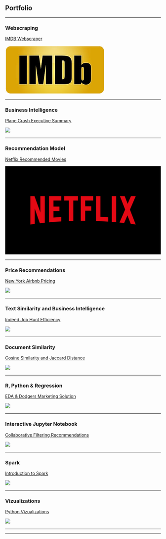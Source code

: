 ## Portfolio

---

### Webscraping

[IMDB Webscraper](/IMDB%20Webscraper/README.md)

<img src="images/IMDP pic.jpg?raw=true"/>

---

### Business Intelligence

[Plane Crash Executive Summary](/Plane%20Crash%20Executive%20Summary/README.md)

<img src="images/dummy_thumbnail.jpg?raw=true"/>

---

### Recommendation Model

[Netflix Recommended Movies](/Netflix%20Recommended%20Movies/README.md)

<img src="images/Netflix.png?raw=true"/>

---

### Price Recommendations

[New York Airbnb Pricing](/New%20York%20Airbnb%20Pricing/README.md)

<img src="images/dummy_thumbnail.jpg?raw=true"/>

---

### Text Similarity and Business Intelligence

[Indeed Job Hunt Efficiency](/Indeed%20Job%20Hunt%20Efficiency/README.md)

<img src="images/dummy_thumbnail.jpg?raw=true"/>

---

### Document Similarity

[Cosine Similarity and Jaccard Distance](/Cosine%20Similarity%20and%20Jaccard%20Distance/README.md)

<img src="images/dummy_thumbnail.jpg?raw=true"/>

---

### R, Python & Regression

[EDA & Dodgers Marketing Solution](/EDA%20&%20Dodgers%20Marketing%20Solution/README.md)

<img src="images/dummy_thumbnail.jpg?raw=true"/>

---

### Interactive Jupyter Notebook

[Collaborative Filtering Recommendations](/Collaborative%20Filtering%20Recommendations/README.md)

<img src="images/dummy_thumbnail.jpg?raw=true"/>

---

### Spark

[Introduction to Spark](/Introduction%20to%20Spark/README.md)

<img src="images/dummy_thumbnail.jpg?raw=true"/>

---

### Vizualizations

[Python Vizualizations](/Python%20Vizualizations/README.md)

<img src="images/dummy_thumbnail.jpg?raw=true"/>

---




---
